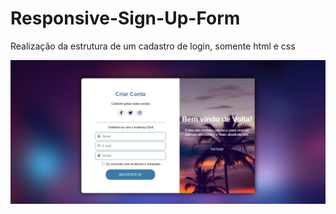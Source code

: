 # Responsive-Sign-Up-Form
Realização da estrutura de um cadastro de login, somente html e css

<img src="https://github.com/FlavianeRibeiro/Responsive-Sign-Up-Form/blob/main/Responsive-Sign-Up-Form.jpeg" name="signup">
